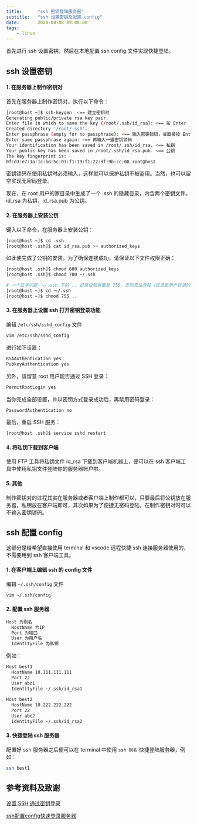 ```yaml
---
title:      "ssh 密钥登陆服务器"
subtitle:   "ssh 设置密钥及配置 config"
date:       2020-08-08 09:00:00
tags:
    - linux
---
```




首先进行 ssh 设置密钥，然后在本地配置 ssh config 文件实现快捷登陆。



## ssh 设置密钥

#### 1. 在服务器上制作密钥对

首先在服务器上制作密钥对，执行以下命令：

```bash
[root@host ~]$ ssh-keygen  <== 建立密钥对
Generating public/private rsa key pair.
Enter file in which to save the key (/root/.ssh/id_rsa): <== 按 Enter
Created directory '/root/.ssh'.
Enter passphrase (empty for no passphrase): <== 输入密钥锁码，或直接按 Enter 留空
Enter same passphrase again: <== 再输入一遍密钥锁码
Your identification has been saved in /root/.ssh/id_rsa. <== 私钥
Your public key has been saved in /root/.ssh/id_rsa.pub. <== 公钥
The key fingerprint is:
0f:d3:e7:1a:1c:bd:5c:03:f1:19:f1:22:df:9b:cc:08 root@host
```

密钥锁码在使用私钥时必须输入，这样就可以保护私钥不被盗用。当然，也可以留空实现无密码登录。

现在，在 root 用户的家目录中生成了一个 .ssh 的隐藏目录，内含两个密钥文件。id_rsa 为私钥，id_rsa.pub 为公钥。



#### 2. 在服务器上安装公钥

键入以下命令，在服务器上安装公钥：

```bash
[root@host ~]$ cd .ssh
[root@host .ssh]$ cat id_rsa.pub >> authorized_keys
```

如此便完成了公钥的安装。为了确保连接成功，请保证以下文件权限正确：

```bash
[root@host .ssh]$ chmod 600 authorized_keys
[root@host .ssh]$ chmod 700 ~/.ssh

# 一个玄学问题：~/.ssh 下的 .. 目录权限需要是 755，否则无法登陆（应该是用户目录的权限）
[root@host ~]$ cd ～/.ssh
[root@host ~]$ chmod 755 ..
```



#### 3. 在服务器上设置 ssh 打开密钥登录功能

编辑 `/etc/ssh/sshd_config` 文件

```bash
vim /etc/ssh/sshd_config
```

进行如下设置：

```bash
RSAAuthentication yes
PubkeyAuthentication yes
```

另外，请留意 root 用户能否通过 SSH 登录：

```bash
PermitRootLogin yes
```

当你完成全部设置，并以密钥方式登录成功后，再禁用密码登录：

```bash
PasswordAuthentication no
```

最后，重启 SSH 服务：

```bash
[root@host .ssh]$ service sshd restart
```



#### 4. 将私钥下载到客户端

使用 FTP 工具将私钥文件 id_rsa 下载到客户端机器上，便可以在 ssh 客户端工具中使用私钥文件登陆你的服务器账户啦。



#### 5. 其他

制作密钥对的过程其实在服务器或者客户端上制作都可以，只要最后将公钥放在服务器，私钥放在客户端即可，其次如果为了便捷无密码登陆，在制作密钥对时可以不输入密钥锁码。



## ssh 配置 config

这部分是给希望直接使用 terminal 和 vscode 远程快捷 ssh 连接服务器使用的，不需要用到 ssh 客户端工具。



#### 1. 在客户端上编辑 ssh 的 config 文件

编辑 `~/.ssh/config` 文件

```bash
vim ~/.ssh/config
```



#### 2. 配置 ssh 服务器

```bash
Host 为别名
  HostName 为IP
  Port 为端口
  User 为用户名
  IdentityFile 为私钥
```

例如：

```bash
Host best1
  HostName 10.111.111.111
  Port 22
  User abc1
  IdentityFile ~/.ssh/id_rsa1
  
Host best2
  HostName 10.222.222.222
  Port 22
  User abc2
  IdentityFile ~/.ssh/id_rsa2
```



#### 3. 快捷登陆 ssh 服务器

配置好 ssh 服务器之后便可以在 terminal 中使用 `ssh 别名` 快捷登陆服务器，例如：

```bash
ssh best1
```



## 参考资料及致谢

[设置 SSH 通过密钥登录](https://www.runoob.com/w3cnote/set-ssh-login-key.html)

[ssh配置config快速登录服务器](https://blog.csdn.net/ky1in93/article/details/83093981)

